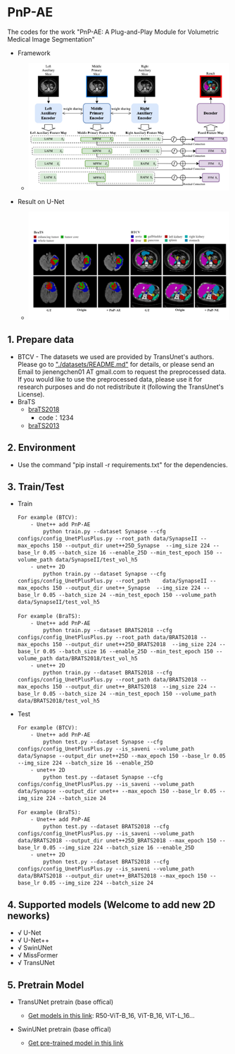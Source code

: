 # PnP-AE
The codes for the work "PnP-AE: A Plug-and-Play Module for Volumetric Medical Image Segmentation"
- Framework
    - ![](./figures/framework.png)

- Result on U-Net
    - ![](./figures/result.png)

## 1. Prepare data
- BTCV
      - The datasets we used are provided by TransUnet's authors. Please go to ["./datasets/README.md"](datasets/README.md) for details, or please send an Email to jienengchen01 AT gmail.com to request the preprocessed data. If you would like to use the preprocessed data, please use it for research purposes and do not redistribute it (following the TransUnet's License).
- BraTS
     - [braTS2018](https://pan.baidu.com/s/1A7xRvpNZgl-tgDnpCvU1Pg)
          -  code：1234
     - [braTS2013](https://www.smir.ch/BRATS/Start2013)


## 2. Environment

- Use the command "pip install -r requirements.txt" for the dependencies.

## 3. Train/Test

- Train
    ```
    For example (BTCV):
        - Unet++ add PnP-AE 
            python train.py --dataset Synapse --cfg configs/config_UnetPlusPlus.py --root_path data/SynapseII --max_epochs 150 --output_dir unet++25D_Synapse  --img_size 224 --base_lr 0.05 --batch_size 16 --enable_25D --min_test_epoch 150 --volume_path data/SynapseII/test_vol_h5
        - unet++ 2D
            python train.py --dataset Synapse --cfg configs/config_UnetPlusPlus.py --root_path    data/SynapseII --max_epochs 150 --output_dir unet++_Synapse  --img_size 224 --base_lr 0.05 --batch_size 24 --min_test_epoch 150 --volume_path data/SynapseII/test_vol_h5
    
    For example (BraTS):
        - Unet++ add PnP-AE 
            python train.py --dataset BRATS2018 --cfg configs/config_UnetPlusPlus.py --root_path data/BRATS2018 --max_epochs 150 --output_dir unet++25D_BRATS2018  --img_size 224 --base_lr 0.05 --batch_size 16 --enable_25D --min_test_epoch 150 --volume_path data/BRATS2018/test_vol_h5
        - unet++ 2D
            python train.py --dataset BRATS2018 --cfg configs/config_UnetPlusPlus.py --root_path data/BRATS2018 --max_epochs 150 --output_dir unet++_BRATS2018  --img_size 224 --base_lr 0.05 --batch_size 24 --min_test_epoch 150 --volume_path data/BRATS2018/test_vol_h5
    ```
    
- Test
    ```
    For example (BTCV):
        - Unet++ add PnP-AE 
            python test.py --dataset Synapse --cfg configs/config_UnetPlusPlus.py --is_saveni --volume_path data/Synapse --output_dir unet++25D --max_epoch 150 --base_lr 0.05 --img_size 224 --batch_size 16 --enable_25D
        - unet++ 2D
            python test.py --dataset Synapse --cfg configs/config_UnetPlusPlus.py --is_saveni --volume_path data/Synapse --output_dir unet++ --max_epoch 150 --base_lr 0.05 --img_size 224 --batch_size 24
    
    For example (BraTS):
        - Unet++ add PnP-AE 
            python test.py --dataset BRATS2018 --cfg configs/config_UnetPlusPlus.py --is_saveni --volume_path data/BRATS2018 --output_dir unet++25D_BRATS2018 --max_epoch 150 --base_lr 0.05 --img_size 224 --batch_size 16 --enable_25D
        - unet++ 2D
            python test.py --dataset BRATS2018 --cfg configs/config_UnetPlusPlus.py --is_saveni --volume_path data/BRATS2018 --output_dir unet++_BRATS2018 --max_epoch 150 --base_lr 0.05 --img_size 224 --batch_size 24
    ```



## 4. Supported models (Welcome to add new 2D neworks)
- √ U-Net
- √ U-Net++
- √ SwinUNet
- √ MissFormer
- √ TransUNet

## 5. Pretrain Model
- TransUNet pretrain (base offical)
    * [Get models in this link](https://console.cloud.google.com/storage/vit_models/):   R50-ViT-B_16, ViT-B_16, ViT-L_16...

- SwinUNet pretrain (base offical)
    * [Get pre-trained model in this link](https://drive.google.com/drive/folders/1UC3XOoezeum0uck4KBVGa8osahs6rKUY?usp=sharing)
